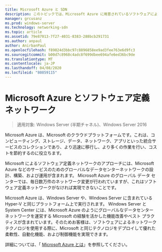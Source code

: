```yaml
---
title: Microsoft Azure と SDN
description: このトピックでは、Microsoft Azure に用意されているソフトウェアによるネットワーク制御 (SDN) テクノロジについて説明します。
manager: grcusanz
ms.prod: windows-server
ms.technology: networking-sdn
ms.topic: article
ms.assetid: 79e87013-7f27-4031-8383-288bcb291731
ms.author: anpaul
author: AnirbanPaul
ms.openlocfilehash: f89024d3bbc97c8896858ee9ad3fee763e6d9fc3
ms.sourcegitcommit: b00d7c8968c4adc8f699dbee694afe6ed36bc9de
ms.translationtype: MT
ms.contentlocale: ja-JP
ms.lasthandoff: 04/08/2020
ms.locfileid: "80859115"
---
```

# <a name="microsoft-azure-and-software-defined-networking"></a>Microsoft Azure とソフトウェア定義ネットワーク

>適用対象: Windows Server (半期チャネル)、Windows Server 2016

Microsoft Azure は、Microsoft のクラウドプラットフォームです。これは、コンピューティング、ストレージ、データ、ネットワーク、アプリといった統合サービスのコレクションであり、より迅速に移行し、より多くの作業を行い、コストを節約するのに役立ちます。  
  
Microsoft によるソフトウェア定義ネットワークのアプローチには、Microsoft Azure などのサービスのためのグローバルなデータセンターネットワークの設計、構築、および運用が含まれます。 Microsoft Azure のグローバル データ センターでは、毎日数万件のネットワーク変更が行われていますが、これはソフトウェア定義ネットワークがなければ実現できないことです。  
  
Microsoft Azure は、Windows Server や、Windows Server に含まれている Hyper-V と同じプラットフォーム上で実行されます。 Windows Server と System Center には、Microsoft Azure のようにグローバルなデータセンター ネットワークを運営する Microsoft の経験を活かした機能改善やベスト プラクティスが含まれています。そのためお客様は、ソフトウェアによるネットワーク テクノロジを使用する際に、Microsoft と同じテクノロジをデプロイして優れた柔軟性、自動化機能、および制御機能を実現できます。  
  
詳細については、「 [Microsoft Azure とは](https://azure.microsoft.com/overview/what-is-azure/?WT.mc_id=azurebg_us_sem_bing_br_nontest_whatisazure_whatisazure&WT.srch=1)」を参照してください。  
